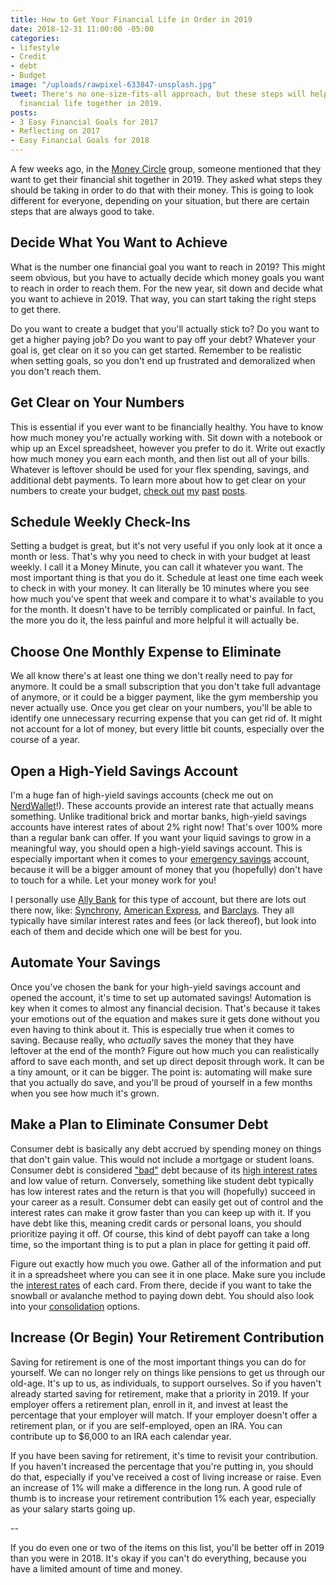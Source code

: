 ```yaml
---
title: How to Get Your Financial Life in Order in 2019
date: 2018-12-31 11:00:00 -05:00
categories:
- lifestyle
- Credit
- debt
- Budget
image: "/uploads/rawpixel-633847-unsplash.jpg"
tweet: There's no one-size-fits-all approach, but these steps will help you get your
  financial life together in 2019.
posts:
- 3 Easy Financial Goals for 2017
- Reflecting on 2017
- Easy Financial Goals for 2018
---
```


A few weeks ago, in the [Money Circle](https://www.facebook.com/groups/MoneyCircleGroup/) group, someone mentioned that they want to get their financial shit together in 2019. They asked what steps they should be taking in order to do that with their money. This is going to look different for everyone, depending on your situation, but there are certain steps that are always good to take.

## Decide What You Want to Achieve

What is the number one financial goal you want to reach in 2019? This might seem obvious, but you have to actually decide which money goals you want to reach in order to reach them. For the new year, sit down and decide what you want to achieve in 2019. That way, you can start taking the right steps to get there.

Do you want to create a budget that you'll actually stick to? Do you want to get a higher paying job? Do you want to pay off your debt? Whatever your goal is, get clear on it so you can get started. Remember to be realistic when setting goals, so you don't end up frustrated and demoralized when you don't reach them.

## Get Clear on Your Numbers

This is essential if you ever want to be financially healthy. You have to know how much money you're actually working with. Sit down with a notebook or whip up an Excel spreadsheet, however you prefer to do it. Write out exactly how much money you earn each month, and then list out all of your bills. Whatever is leftover should be used for your flex spending, savings, and additional debt payments. To learn more about how to get clear on your numbers to create your budget, [check out](https://www.maggiegermano.com/blog/how-to-use-one-budget-number-to-manage-your-money/) [my](https://www.maggiegermano.com/blog/how-to-create-a-budget-that-works-for-you/) [past](https://www.maggiegermano.com/blog/how-to-budget-as-a-couple/) [posts](https://www.maggiegermano.com/blog/budgeting-101/).

## Schedule Weekly Check-Ins

Setting a budget is great, but it's not very useful if you only look at it once a month or less. That's why you need to check in with your budget at least weekly. I call it a Money Minute, you can call it whatever you want. The most important thing is that you do it. Schedule at least one time each week to check in with your money. It can literally be 10 minutes where you see how much you've spent that week and compare it to what's available to you for the month. It doesn't have to be terribly complicated or painful. In fact, the more you do it, the less painful and more helpful it will actually be.

## Choose One Monthly Expense to Eliminate

We all know there's at least one thing we don't really need to pay for anymore. It could be a small subscription that you don't take full advantage of anymore, or it could be a bigger payment, like the gym membership you never actually use. Once you get clear on your numbers, you'll be able to identify one unnecessary recurring expense that you can get rid of. It might not account for a lot of money, but every little bit counts, especially over the course of a year.

## Open a High-Yield Savings Account

I'm a huge fan of high-yield savings accounts (check me out on [NerdWallet](https://www.nerdwallet.com/blog/banking/your-easiest-new-years-resolution-make-your-money-work-harder/)!). These accounts provide an interest rate that actually means something. Unlike traditional brick and mortar banks, high-yield savings accounts have interest rates of about 2% right now! That's over 100% more than a regular bank can offer. If you want your liquid savings to grow in a meaningful way, you should open a high-yield savings account. This is especially important when it comes to your [emergency savings](https://www.maggiegermano.com/blog/you-need-an-emergency-fund) account, because it will be a bigger amount of money that you (hopefully) don't have to touch for a while. Let your money work for you!

I personally use [Ally Bank](http://ally.com) for this type of account, but there are lots out there now, like: [Synchrony](https://www.synchronybank.com/banking/high-yield-savings/?UISCode=0000000), [American Express](https://www.americanexpress.com/personalsavings/home.html), and [Barclays](https://www.banking.barclaysus.com/online-savings.html). They all typically have similar interest rates and fees (or lack thereof), but look into each of them and decide which one will be best for you.

## Automate Your Savings

Once you've chosen the bank for your high-yield savings account and opened the account, it's time to set up automated savings! Automation is key when it comes to almost any financial decision. That's because it takes your emotions out of the equation and makes sure it gets done without you even having to think about it. This is especially true when it comes to saving. Because really, who *actually* saves the money that they have leftover at the end of the month? Figure out how much you can realistically afford to save each month, and set up direct deposit through work. It can be a tiny amount, or it can be bigger. The point is: automating will make sure that you actually do save, and you'll be proud of yourself in a few months when you see how much it's grown.

## Make a Plan to Eliminate Consumer Debt

Consumer debt is basically any debt accrued by spending money on things that don't gain value. This would not include a mortgage or student loans. Consumer debt is considered ["bad"](https://www.maggiegermano.com/blog/the-difference-between-good-debt-and-bad-debt/) debt because of its [high interest rates](https://www.maggiegermano.com/blog/how-does-credit-card-interest-work/) and low value of return. Conversely, something like student debt typically has low interest rates and the return is that you will (hopefully) succeed in your career as a result. Consumer debt can easily get out of control and the interest rates can make it grow faster than you can keep up with it. If you have debt like this, meaning credit cards or personal loans, you should prioritize paying it off. Of course, this kind of debt payoff can take a long time, so the important thing is to put a plan in place for getting it paid off. 

Figure out exactly how much you owe. Gather all of the information and put it in a spreadsheet where you can see it in one place. Make sure you include the [interest rates](https://www.maggiegermano.com/blog/credit-card-interest-sucks) of each card. From there, decide if you want to take the snowball or avalanche method to paying down debt. You should also look into your [consolidation](https://www.maggiegermano.com/blog/what-are-your-options-for-debt-consolidation/) options.

## Increase (Or Begin) Your Retirement Contribution

Saving for retirement is one of the most important things you can do for yourself. We can no longer rely on things like pensions to get us through our old-age. It's up to us, as individuals, to support ourselves. So if you haven't already started saving for retirement, make that a priority in 2019. If your employer offers a retirement plan, enroll in it, and invest at least the percentage that your employer will match. If your employer doesn't offer a retirement plan, or if you are self-employed, open an IRA. You can contribute up to $6,000 to an IRA each calendar year.

If you have been saving for retirement, it's time to revisit your contribution. If you haven't increased the percentage that you're putting in, you should do that, especially if you've received a cost of living increase or raise. Even an increase of 1% will make a difference in the long run. A good rule of thumb is to increase your retirement contribution 1% each year, especially as your salary starts going up.

--

If you do even one or two of the items on this list, you'll be better off in 2019 than you were in 2018. It's okay if you can't do everything, because you have a limited amount of time and money.